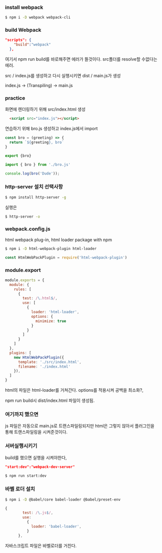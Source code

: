 ### install webpack

```bash
$ npm i -D webpack webpack-cli
```



### build Webpack

```json
"scripts": {
    "build":"webpack"
  },
```

여기서 npm run build를 바로해주면 에러가 뜰것이다. src폴더를 resolve할 수없다는 에러.

src / index.js를 생성하고 다시 실행시키면 dist / main.js가 생성

index.js -> (Transpiling) -> main.js



### practice

화면에 렌더링하기 위해 src/index.html 생성

```html
  <script src="index.js"></script>
```

연습하기 위해 bro.js 생성하고 index.js에서 import

```javascript
const bro = (greeting) => {
  return `${greeting}, bro`
}

export {bro}
```

```javascript
import { bro } from './bro.js'

console.log(bro('Dude'));
```



### http-server 설치 선택사항

```bash
$ npm install http-server -g
```

실행은

```bash
$ http-server -o
```



### webpack.config.js

html webpack plug-in, html loader package with npm 

```bash
$ npm i -D html-webpack-plugin html-loader
```



```javascript
const HtmlWebPackPlugin = require('html-webpack-plugin')
```



### module.export

```javascript
module.exports = {
  module: {
    rules: [
      {
        test: /\.html$/,
        use: [
          {
            loader: 'html-loader',
            options: {
              minimize: true
            }
          }
        ]
      }
    ]
  },
  plugins: [
    new HtmlWebPackPlugin({
      template: './src/index.html',
      filename: './index.html'
    }),
  ]
}
```

html의 파일은 html-loader를 거쳐간다. options를 적용시켜 공백을 최소화?, 

npm run build시 dist/index.html 파일이 생성됨.



### 여기까지 했으면

js 파일은 자동으로 main.js로 트랜스파일링되지만 html은 그렇지 않아서 플러그인을 통해 트랜스파일링을 시켜준것이다.



### 서버실행시키기

build를 했으면 실행을 시켜야한다,

```json
"start:dev":"webpack-dev-server"
```

```bash
$ npm run start:dev
```



### 바벨 로더 설치

```bash
$ npm i -D @babel/core babel-loader @babel/preset-env
```

```javascript
{
        test: /\.js$/,
        use:
          {
            loader: 'babel-loader',
          }
      },
```

자바스크립트 파일은 바벨로더를 거친다.

